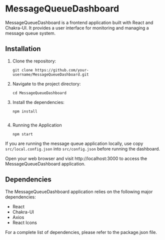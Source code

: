 # MessageQueueDashboard

MessageQueueDashboard is a frontend application built with React and Chakra-UI. It provides a user interface for monitoring and managing a message queue system.

## Installation

1. Clone the repository:

   ```shell
   git clone https://github.com/your-username/MessageQueueDashboard.git

2. Navigate to the project directory:

   ```shell
   cd MessageQueueDashboard

3. Install the dependencies:

   ```shell
   npm install


4. Running the Application

   ```shell
   npm start

If you are running the message queue application locally, use copy `src/local.config.json` into `src/config.json` before running the dashboard.

Open your web browser and visit http://localhost:3000 to access the MessageQueueDashboard application.

## Dependencies

The MessageQueueDashboard application relies on the following major dependencies:

 - React
 - Chakra-UI
 - Axios
 - React Icons

For a complete list of dependencies, please refer to the package.json file.
